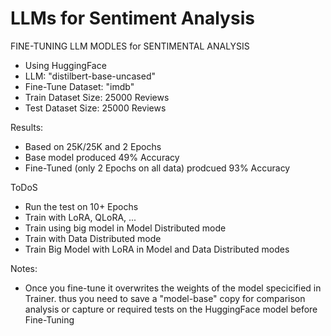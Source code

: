 # LLMs for Sentiment Analysis

FINE-TUNING LLM MODLES for SENTIMENTAL ANALYSIS
- Using HuggingFace
- LLM: "distilbert-base-uncased"
- Fine-Tune Dataset: "imdb"
- Train Dataset Size: 25000 Reviews
- Test Dataset Size: 25000 Reviews

Results:
- Based on 25K/25K and 2 Epochs
- Base model produced 49% Accuracy
- Fine-Tuned (only 2 Epochs on all data) prodcued 93% Accuracy

ToDoS
- Run the test on 10+ Epochs
- Train with LoRA, QLoRA, ...
- Train using big model in Model Distributed mode
- Train with Data Distributed mode
- Train Big Model with LoRA in Model and Data Distributed modes

Notes:
- Once you fine-tune it overwrites the weights of the model specicified in Trainer. thus you need to save a "model-base" copy for comparison analysis or capture or required tests on the HuggingFace model before Fine-Tuning

